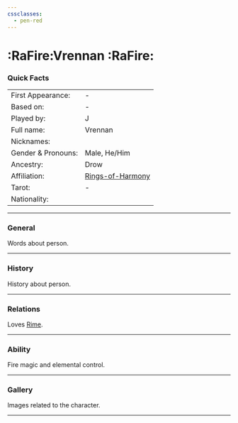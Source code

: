 ```yaml
---
cssclasses:
  - pen-red
---
```

# :RaFire:Vrennan :RaFire:
### Quick Facts

|                    |                                                    |
| ------------------ | -------------------------------------------------- |
| First Appearance:  | -                                                  |
| Based on:          | -                                                  |
| Played by:         | J                                                  |
| Full name:         | Vrennan                                            |
| Nicknames:         |                                                    |
| Gender & Pronouns: | Male, He/Him                                       |
| Ancestry:          | Drow                                               |
| Affiliation:       | [Rings-of-Harmony](../-Groups/Rings-of-Harmony.md) |
| Tarot:             | -                                                  |
| Nationality:       |                                                    |
***
### General
Words about person.

***
### History
History about person.

***
### Relations
Loves [Rime](Rime.md).

***
### Ability
Fire magic and elemental control.

***
### Gallery
Images related to the character.

***
